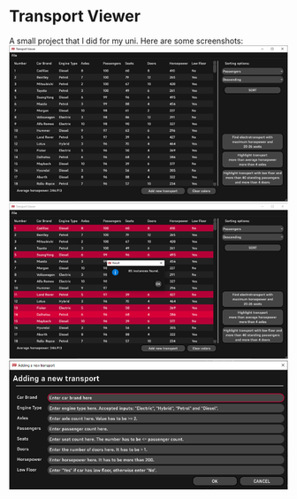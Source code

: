**Transport Viewer**
===
A small project that I did for my uni. Here are some screenshots:
![](2022-11-20-12-13-19.png)
![](2022-11-20-12-13-51.png)
![](2022-11-20-12-25-12.png)

